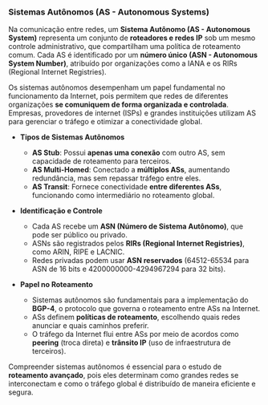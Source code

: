 ### **Sistemas Autônomos (AS - Autonomous Systems)**  

Na comunicação entre redes, um **Sistema Autônomo (AS - Autonomous System)** representa um conjunto de **roteadores e redes IP** sob um mesmo controle administrativo, que compartilham uma política de roteamento comum. Cada AS é identificado por um **número único (ASN - Autonomous System Number)**, atribuído por organizações como a IANA e os RIRs (Regional Internet Registries).  

Os sistemas autônomos desempenham um papel fundamental no funcionamento da Internet, pois permitem que redes de diferentes organizações **se comuniquem de forma organizada e controlada**. Empresas, provedores de internet (ISPs) e grandes instituições utilizam AS para gerenciar o tráfego e otimizar a conectividade global.  

- **Tipos de Sistemas Autônomos**  
  - **AS Stub**: Possui **apenas uma conexão** com outro AS, sem capacidade de roteamento para terceiros.  
  - **AS Multi-Homed**: Conectado a **múltiplos ASs**, aumentando redundância, mas sem repassar tráfego entre eles.  
  - **AS Transit**: Fornece conectividade **entre diferentes ASs**, funcionando como intermediário no roteamento global.  

- **Identificação e Controle**  
  - Cada AS recebe um **ASN (Número de Sistema Autônomo)**, que pode ser público ou privado.  
  - ASNs são registrados pelos **RIRs (Regional Internet Registries)**, como ARIN, RIPE e LACNIC.  
  - Redes privadas podem usar **ASN reservados** (64512-65534 para ASN de 16 bits e 4200000000-4294967294 para 32 bits).  

- **Papel no Roteamento**  
  - Sistemas autônomos são fundamentais para a implementação do **BGP-4**, o protocolo que governa o roteamento entre ASs na Internet.  
  - ASs definem **políticas de roteamento**, escolhendo quais redes anunciar e quais caminhos preferir.  
  - O tráfego da Internet flui entre ASs por meio de acordos como **peering** (troca direta) e **trânsito IP** (uso de infraestrutura de terceiros).  

Compreender sistemas autônomos é essencial para o estudo de **roteamento avançado**, pois eles determinam como grandes redes se interconectam e como o tráfego global é distribuído de maneira eficiente e segura.
